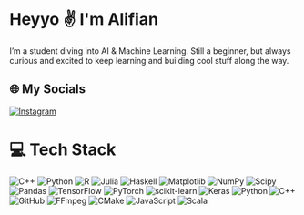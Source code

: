 # Heyyo ✌ I'm Alifian
I’m a student diving into AI & Machine Learning. Still a beginner, but always curious and excited to keep learning and building cool stuff along the way.


## 🌐 My Socials
[![Instagram](https://img.shields.io/badge/Instagram-%23E4405F.svg?logo=Instagram&logoColor=white)](https://instagram.com/alifian.dev24) 

# 💻 Tech Stack
![C++](https://img.shields.io/badge/c++-%2300599C.svg?style=plastic&logo=c%2B%2B&logoColor=white) ![Python](https://img.shields.io/badge/python-3670A0?style=plastic&logo=python&logoColor=ffdd54) ![R](https://img.shields.io/badge/r-%23276DC3.svg?style=plastic&logo=r&logoColor=white) ![Julia](https://img.shields.io/badge/-Julia-9558B2?style=plastic&logo=julia&logoColor=white) ![Haskell](https://img.shields.io/badge/Haskell-5e5086?style=plastic&logo=haskell&logoColor=white) ![Matplotlib](https://img.shields.io/badge/Matplotlib-%23ffffff.svg?style=plastic&logo=Matplotlib&logoColor=black) ![NumPy](https://img.shields.io/badge/numpy-%23013243.svg?style=plastic&logo=numpy&logoColor=white) ![Scipy](https://img.shields.io/badge/SciPy-%230C55A5.svg?style=plastic&logo=scipy&logoColor=%white) ![Pandas](https://img.shields.io/badge/pandas-%23150458.svg?style=plastic&logo=pandas&logoColor=white) ![TensorFlow](https://img.shields.io/badge/TensorFlow-%23FF6F00.svg?style=plastic&logo=TensorFlow&logoColor=white) ![PyTorch](https://img.shields.io/badge/PyTorch-%23EE4C2C.svg?style=plastic&logo=PyTorch&logoColor=white) ![scikit-learn](https://img.shields.io/badge/scikit--learn-%23F7931E.svg?style=plastic&logo=scikit-learn&logoColor=white) ![Keras](https://img.shields.io/badge/Keras-%23D00000.svg?style=plastic&logo=Keras&logoColor=white) ![Python](https://img.shields.io/badge/python-3670A0?style=plastic&logo=python&logoColor=ffdd54) ![C++](https://img.shields.io/badge/c++-%2300599C.svg?style=plastic&logo=c%2B%2B&logoColor=white) ![GitHub](https://img.shields.io/badge/github-%23121011.svg?style=plastic&logo=github&logoColor=white) ![FFmpeg](https://shields.io/badge/FFmpeg-%23171717.svg?logo=ffmpeg&style=plastic&labelColor=171717&logoColor=5cb85c) ![CMake](https://img.shields.io/badge/CMake-%23008FBA.svg?style=plastic&logo=cmake&logoColor=white) ![JavaScript](https://img.shields.io/badge/javascript-%23323330.svg?style=plastic&logo=javascript&logoColor=%23F7DF1E) ![Scala](https://img.shields.io/badge/scala-%23DC322F.svg?style=plastic&logo=scala&logoColor=white)
